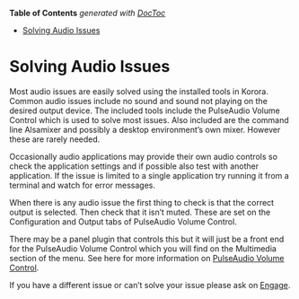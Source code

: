 

**Table of Contents**  *generated with [DocToc](https://github.com/thlorenz/doctoc)*

- [Solving Audio Issues](#solving-audio-issues)



# Solving Audio Issues

Most audio issues are easily solved using the installed tools in Korora. Common audio issues include no sound and sound not playing on the desired output device. The included tools include the PulseAudio Volume Control which is used to solve most issues. Also included are the command line Alsamixer and possibly a desktop environment’s own mixer. However these are rarely needed.

Occasionally audio applications may provide their own audio controls so check the application settings and if possible also test with another application. If the issue is limited to a single application try running it from a terminal and watch for error messages.

When there is any audio issue the first thing to check is that the correct output is selected. Then check that it isn’t muted. These are set on the Configuration and Output tabs of PulseAudio Volume Control.

There may be a panel plugin that controls this but it will just be a front end for the PulseAudio Volume Control which you will find on the Multimedia section of the menu. See here for more information on [PulseAudio Volume Control](https://github.com/kororaproject/kp-documentation/wiki/Pulse-Audio).

If you have a different issue or can’t solve your issue please ask on [Engage](https://kororaproject.org/support/engage).
